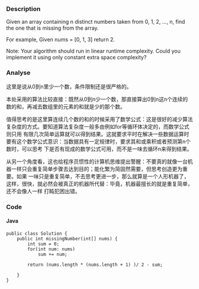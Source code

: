 ### Description
Given an array containing n distinct numbers taken from 0, 1, 2, ..., n, find the one that is missing from the array.

For example,
Given nums = [0, 1, 3] return 2.

Note:
Your algorithm should run in linear runtime complexity. Could you implement it using only constant extra space complexity?

### Analyse
  这里是说从0到n里少一个数，条件限制还是很严格的。
  
  本处采用的算法比较直接：既然从0到n少一个数，那直接算出0到n这n个连续的数的和，再减去数组里的元素的和就是少的那个数。
  
  值得思考的是这里算连续几个数的和的时候采用了数学公式：这是很好的减少算法复杂度的方式。要知道算法复杂度一般多由例如for等循环体决定的，而数学公式则只用
  有限几次简单运算就可以得到结果。这就要求平时在解决一些数据运算时要有这个数学公式意识：当数据具有一定规律时，要求其和或乘积或者预测第n个数时，可以思考
  下是否有现成的数学公式可用，而不是一味去循环n来得到结果。
  
  从另一个角度看，这也给程序员惯性的计算机思维提出警醒：不要真的就像一台机器一样只会重复简单步骤去达到目的；能化繁为简固然需要，但思考创造更为重要。如果
  一味只是重复简单，不去思考更进一步，那么就算是一个人形机器了，这样，很快，就必然会被真正的机器所代替：毕竟，机器最擅长的就是重复简单，还不会像人一样
  打盹犯困出错。
  
### Code

#### Java
```
public class Solution {
    public int missingNumber(int[] nums) {
        int sum = 0;
        for(int num: nums)
            sum += num;
            
        return (nums.length * (nums.length + 1) )/ 2 - sum;
        
    }
}

```
